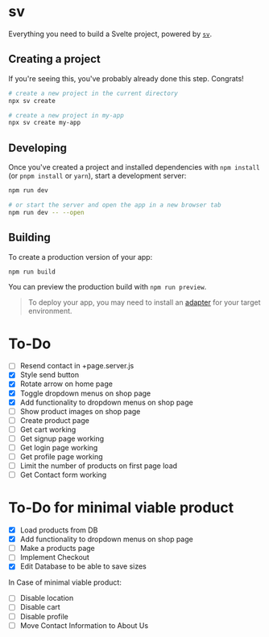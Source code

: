 # sv

Everything you need to build a Svelte project, powered by [`sv`](https://github.com/sveltejs/cli).

## Creating a project

If you're seeing this, you've probably already done this step. Congrats!

```bash
# create a new project in the current directory
npx sv create

# create a new project in my-app
npx sv create my-app
```

## Developing

Once you've created a project and installed dependencies with `npm install` (or `pnpm install` or `yarn`), start a development server:

```bash
npm run dev

# or start the server and open the app in a new browser tab
npm run dev -- --open
```

## Building

To create a production version of your app:

```bash
npm run build
```

You can preview the production build with `npm run preview`.

> To deploy your app, you may need to install an [adapter](https://svelte.dev/docs/kit/adapters) for your target environment.

# To-Do
- [ ] Resend contact in +page.server.js
- [x] Style send button
- [x] Rotate arrow on home page
- [x] Toggle dropdown menus on shop page
- [x] Add functionality to dropdown menus on shop page
- [ ] Show product images on shop page
- [ ] Create product page
- [ ] Get cart working
- [ ] Get signup page working
- [ ] Get login page working
- [ ] Get profile page working
- [ ] Limit the number of products on first page load
- [ ] Get Contact form working

# To-Do for minimal viable product
- [x] Load products from DB
- [x] Add functionality to dropdown menus on shop page
- [ ] Make a products page
- [ ] Implement Checkout
- [x] Edit Database to be able to save sizes

In Case of minimal viable product:
- [ ] Disable location
- [ ] Disable cart
- [ ] Disable profile
- [ ] Move Contact Information to About Us
